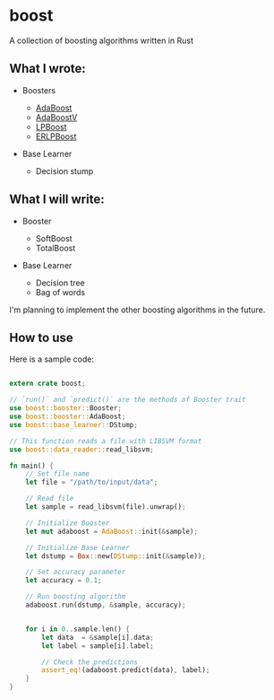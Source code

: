 # boost
A collection of boosting algorithms written in Rust

## What I wrote:

- Boosters
    - [AdaBoost](https://www.sciencedirect.com/science/article/pii/S002200009791504X?via%3Dihub)
    - [AdaBoostV](http://jmlr.org/papers/v6/ratsch05a.html)
    - [LPBoost](https://link.springer.com/content/pdf/10.1023/A:1012470815092.pdf)
    - [ERLPBoost](https://www.stat.purdue.edu/~vishy/papers/WarGloVis08.pdf)


- Base Learner
    - Decision stump

## What I will write:

- Booster
  - SoftBoost
  - TotalBoost

- Base Learner
  - Decision tree
  - Bag of words

I'm planning to implement the other boosting algorithms in the future.


## How to use

Here is a sample code:

```rust

extern crate boost;

// `run()` and `predict()` are the methods of Booster trait
use boost::booster::Booster;
use boost::booster::AdaBoost;
use boost::base_learner::DStump;

// This function reads a file with LIBSVM format
use boost::data_reader::read_libsvm;

fn main() {
    // Set file name
    let file = "/path/to/input/data";

    // Read file
    let sample = read_libsvm(file).unwrap();

    // Initialize Booster
    let mut adaboost = AdaBoost::init(&sample);

    // Initialize Base Learner
    let dstump = Box::new(DStump::init(&sample));

    // Set accuracy parameter
    let accuracy = 0.1;

    // Run boosting algorithm
    adaboost.run(dstump, &sample, accuracy);


    for i in 0..sample.len() {
        let data  = &sample[i].data;
        let label = sample[i].label;

        // Check the predictions
        assert_eq!(adaboost.predict(data), label);
    }
}
```
